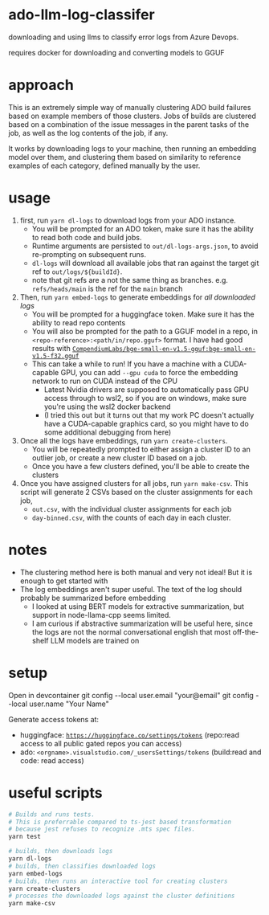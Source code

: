 # ado-llm-log-classifer

downloading and using llms to classify error logs from Azure Devops.

requires docker for downloading and converting models to GGUF

# approach
This is an extremely simple way of manually clustering ADO build failures based on example members of those clusters.
Jobs of builds are clustered based on a combination of the issue messages in the parent tasks of the job, as well as the log contents of the job, if any.

It works by downloading logs to your machine, then running an embedding model over them, and clustering them based on similarity to reference examples of each category, defined manually by the user.

# usage
1. first, run `yarn dl-logs` to download logs from your ADO instance.
   - You will be prompted for an ADO token, make sure it has the ability to read both code and build jobs.
   - Runtime arguments are persisted to `out/dl-logs-args.json`, to avoid re-prompting on subsequent runs.
   - `dl-logs` will download all available jobs that ran against the target git ref to `out/logs/${buildId}`.
   - note that git refs are a not the same thing as branches. e.g. `refs/heads/main` is the ref for the `main` branch
2. Then, run `yarn embed-logs` to generate embeddings for _all downloaded logs_
   - You will be prompted for a huggingface token. Make sure it has the ability to read repo contents
   - You will also be prompted for the path to a GGUF model in a repo, in `<repo-reference>:<path/in/repo.gguf>` format.
     I have had good results with [`CompendiumLabs/bge-small-en-v1.5-gguf:bge-small-en-v1.5-f32.gguf`](https://huggingface.co/CompendiumLabs/bge-small-en-v1.5-gguf/blob/main/bge-small-en-v1.5-f32.gguf)
   - This can take a while to run! If you have a machine with a CUDA-capable GPU, you can add `--gpu cuda` to force the embedding network to run on CUDA instead of the CPU
     - Latest Nvidia drivers are supposed to automatically pass GPU access through to wsl2, so if you are on windows, make sure you're using the wsl2 docker backend  
     - (I tried this out but it turns out that my work PC doesn't actually have a CUDA-capable graphics card, so you might have to do some additional debugging from here)
3. Once all the logs have embeddings, run `yarn create-clusters`.  
   - You will be repeatedly prompted to either assign a cluster ID to an outlier job, or create a new cluster ID based on a job.
   - Once you have a few clusters defined, you'll be able to create the clusters
4. Once you have assigned clusters for all jobs, run `yarn make-csv`.
   This script will generate 2 CSVs based on the cluster assignments for each job,
   - `out.csv`, with the individual cluster assignments for each job
   - `day-binned.csv`, with the counts of each day in each cluster.

# notes
- The clustering method here is both manual and very not ideal! But it is enough to get started with
- The log embeddings aren't super useful. The text of the log should probably be summarized before embedding
  - I looked at using BERT models for extractive summarization, but support in node-llama-cpp seems limited.
  - I am curious if abstractive summarization will be useful here, since the logs are not the normal conversational english that most off-the-shelf LLM models are trained on

# setup
Open in devcontainer
git config --local user.email "your@email"
git config --local user.name "Your Name"

Generate access tokens at:
- huggingface: [`https://huggingface.co/settings/tokens`](https://huggingface.co/settings/tokens) (repo:read access to all public gated repos you can access)
- ado: `<orgname>.visualstudio.com/_usersSettings/tokens` (build:read and code: read access)

# useful scripts
```sh
# Builds and runs tests.
# This is preferrable compared to ts-jest based transformation
# because jest refuses to recognize .mts spec files.
yarn test

# builds, then downloads logs
yarn dl-logs
# builds, then classifies downloaded logs
yarn embed-logs
# builds, then runs an interactive tool for creating clusters
yarn create-clusters
# processes the downloaded logs against the cluster definitions
yarn make-csv

```
